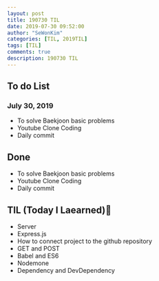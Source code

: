 ```yaml
---
layout: post
title: 190730 TIL
date: 2019-07-30 09:52:00
author: "SeWonKim"
categories: [TIL, 2019TIL]
tags: [TIL]
comments: true
description: 190730 TIL
---
```



## To do List 
### July 30, 2019
* To solve Baekjoon basic problems
* Youtube Clone Coding
* Daily commit


## Done 
* To solve Baekjoon basic problems
* Youtube Clone Coding
* Daily commit

## TIL (Today I Laearned)🤔
* Server
* Express.js
* How to connect project to the github repository
* GET and POST
* Babel and ES6
* Nodemone
* Dependency and DevDependency
